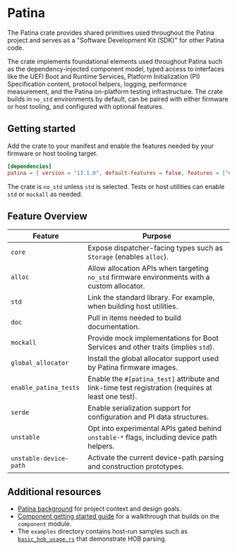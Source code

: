# Patina

The Patina crate provides shared primitives used throughout the Patina project and serves as a "Software Development
Kit (SDK)" for other Patina code.

The crate implements foundational elements used throughout Patina such as the dependency-injected component model,
typed access to interfaces like the UEFI Boot and Runtime Services, Platform Initialization (PI) Specification
content, protocol helpers, logging, performance measurement, and the Patina on-platform testing infrastructure. The
crate builds in `no_std` environments by default, can be paired with either firmware or host tooling, and configured
with optional features.

## Getting started

Add the crate to your manifest and enable the features needed by your firmware or host tooling target.

```toml
[dependencies]
patina = { version = "13.1.0", default-features = false, features = ["enable_patina_tests"] }
```

The crate is `no_std` unless `std` is selected. Tests or host utilities can enable `std` or `mockall` as needed.

## Feature Overview

| Feature | Purpose |
|---------|---------|
| `core` | Expose dispatcher-facing types such as `Storage` (enables `alloc`). |
| `alloc` | Allow allocation APIs when targeting `no_std` firmware environments with a custom allocator. |
| `std` | Link the standard library. For example, when building host utilities. |
| `doc` | Pull in items needed to build documentation. |
| `mockall` | Provide mock implementations for Boot Services and other traits (implies `std`). |
| `global_allocator` | Install the global allocator support used by Patina firmware images. |
| `enable_patina_tests` | Enable the `#[patina_test]` attribute and link-time test registration (requires at least one test). |
| `serde` | Enable serialization support for configuration and PI data structures. |
| `unstable` | Opt into experimental APIs gated behind `unstable-*` flags, including device path helpers. |
| `unstable-device-path` | Activate the current device-path parsing and construction prototypes. |

## Additional resources

- [Patina background](https://opendevicepartnership.github.io/patina/patina.html) for project context and design goals.
- [Component getting started guide](https://opendevicepartnership.github.io/patina/component/getting_started.html) for a
    walkthrough that builds on the `component` module.
- The `examples` directory contains host-run samples such as
    [`basic_hob_usage.rs`](https://github.com/OpenDevicePartnership/patina/blob/main/sdk/patina/examples/basic_hob_usage.rs)
    that demonstrate HOB parsing.
